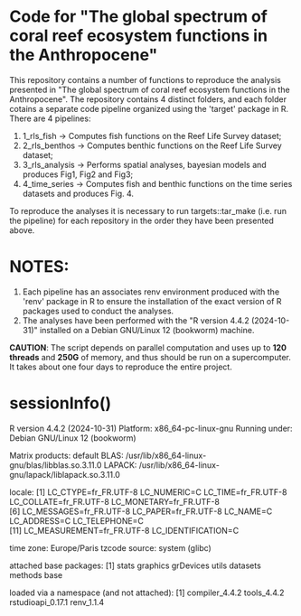 # Code for "The global spectrum of coral reef ecosystem functions in the Anthropocene"

This repository contains a number of functions to reproduce the analysis presented in "The global spectrum of coral reef ecosystem functions in the Anthropocene".
The repository contains 4 distinct folders, and each folder cotains a separate code pipeline organized using the 'target' package in R.
There are 4 pipelines:

1) 1_rls_fish -> Computes fish functions on the Reef Life Survey dataset;
2) 2_rls_benthos -> Computes benthic functions on the Reef Life Survey dataset;
3) 3_rls_analysis -> Performs spatial analyses, bayesian models and produces Fig1, Fig2 and Fig3;
4) 4_time_series -> Computes fish and benthic functions on the time series datasets and produces Fig. 4.

To reproduce the analyses it is necessary to run targets::tar_make (i.e. run the pipeline) for each repository in the order they have been presented above.

# NOTES: 
1) Each pipeline has an associates renv environment produced with the 'renv' package in R to ensure the installation of the exact version of R packages used to conduct the analyses. 
2) The analyses have been performed with the "R version 4.4.2 (2024-10-31)" installed on a Debian GNU/Linux 12 (bookworm) machine.

**CAUTION**: The script depends on parallel
computation and uses up to **120 threads** and **250G** of memory, and thus
should be run on a supercomputer. It takes about one four days to reproduce
the entire project.

# sessionInfo()

R version 4.4.2 (2024-10-31)
Platform: x86_64-pc-linux-gnu
Running under: Debian GNU/Linux 12 (bookworm)

Matrix products: default
BLAS:   /usr/lib/x86_64-linux-gnu/blas/libblas.so.3.11.0 
LAPACK: /usr/lib/x86_64-linux-gnu/lapack/liblapack.so.3.11.0

locale:
 [1] LC_CTYPE=fr_FR.UTF-8       LC_NUMERIC=C               LC_TIME=fr_FR.UTF-8        LC_COLLATE=fr_FR.UTF-8     LC_MONETARY=fr_FR.UTF-8   
 [6] LC_MESSAGES=fr_FR.UTF-8    LC_PAPER=fr_FR.UTF-8       LC_NAME=C                  LC_ADDRESS=C               LC_TELEPHONE=C            
[11] LC_MEASUREMENT=fr_FR.UTF-8 LC_IDENTIFICATION=C       

time zone: Europe/Paris
tzcode source: system (glibc)

attached base packages:
[1] stats     graphics  grDevices utils     datasets  methods   base     

loaded via a namespace (and not attached):
[1] compiler_4.4.2    tools_4.4.2       rstudioapi_0.17.1 renv_1.1.4   
